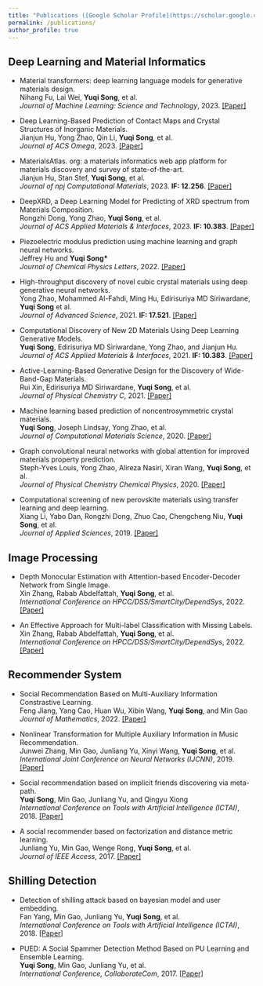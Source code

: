 ```yaml
---
title: "Publications ([Google Scholar Profile](https://scholar.google.com/citations?user=ENE-qG4AAAAJ&hl=en))"
permalink: /publications/
author_profile: true
---
```


## Deep Learning and Material Informatics

* Material transformers: deep learning language models for
generative materials design.<br>
Nihang Fu, Lai Wei, <b>Yuqi Song</b>, et al. <br>
<i>Journal of Machine Learning: Science and Technology</i>, 2023. [[Paper]](https://iopscience.iop.org/article/10.1088/2632-2153/acadcd/pdf)


* Deep Learning-Based Prediction of Contact Maps and Crystal Structures of Inorganic Materials.<br>
Jianjun Hu, Yong Zhao, Qin Li, <b>Yuqi Song</b>, et al. <br>
<i>Journal of ACS Omega</i>, 2023. [[Paper]](https://pubs.acs.org/doi/epdf/10.1021/acsomega.3c02115)

* MaterialsAtlas. org: a materials informatics web app platform for materials discovery and survey of state-of-the-art.<br>
Jianjun Hu, Stan Stef, <b>Yuqi Song</b>, et al. <br>
<i>Journal of npj Computational Materials</i>, 2023. <b>IF: 12.256</b>. [[Paper]](https://www.nature.com/articles/s41524-022-00750-6)

* DeepXRD, a Deep Learning Model for Predicting of XRD spectrum from Materials Composition.<br>
Rongzhi Dong, Yong Zhao, <b>Yuqi Song</b>, et al. <br>
<i>Journal of ACS Applied Materials & Interfaces</i>, 2023. <b>IF: 10.383</b>. [[Paper]](https://pubs.acs.org/doi/epdf/10.1021/acsami.2c05812)


* Piezoelectric modulus prediction using machine learning and graph neural networks.<br>
Jeffrey Hu and <b> Yuqi Song* </b> <br>
<i>Journal of Chemical Physics Letters</i>, 2022. [[Paper]](https://www.sciencedirect.com/science/article/abs/pii/S0009261422000264) 

* High-throughput discovery of novel cubic crystal materials using deep generative neural networks.<br>
Yong Zhao, Mohammed Al-Fahdi, Ming Hu, Edirisuriya MD Siriwardane, <b>Yuqi Song</b> et al. <br>
<i>Journal of Advanced Science</i>, 2021. <b>IF: 17.521</b>. [[Paper]](https://onlinelibrary.wiley.com/doi/epdf/10.1002/advs.202100566)


* Computational Discovery of New 2D Materials Using Deep Learning Generative Models.<br>
<b>Yuqi Song</b>, Edirisuriya MD Siriwardane, Yong Zhao, and Jianjun Hu. <br>
<i>Journal of ACS Applied Materials & Interfaces</i>, 2021. <b>IF: 10.383</b>. [[Paper]](https://pubs.acs.org/doi/abs/10.1021/acsami.1c01044)


* Active-Learning-Based Generative Design for the Discovery of Wide-Band-Gap Materials.<br>
Rui Xin, Edirisuriya MD Siriwardane, <b>Yuqi Song</b>, et al. <br>
<i>Journal of Physical Chemistry C</i>, 2021. [[Paper]](https://pubs.acs.org/doi/epdf/10.1021/acs.jpcc.1c02438)

* Machine learning based prediction of noncentrosymmetric crystal materials.<br>
<b> Yuqi Song</b>, Joseph Lindsay, Yong Zhao, et al. <br>
<i>Journal of Computational Materials Science</i>, 2020. [[Paper]](https://www.sciencedirect.com/science/article/abs/pii/S0927025620302834) 

* Graph convolutional neural networks with global attention for improved materials property prediction.<br>
Steph-Yves Louis, Yong Zhao, Alireza Nasiri, Xiran Wang, <b>Yuqi Song</b>, et al. <br>
<i>Journal of Physical Chemistry Chemical Physics</i>, 2020. [[Paper]](https://pubs.rsc.org/en/content/articlelanding/2020/cp/d0cp01474e)

* Computational screening of new perovskite materials using transfer learning and deep learning.<br>
Xiang Li, Yabo Dan, Rongzhi Dong, Zhuo Cao, Chengcheng Niu, <b>Yuqi Song</b>, et al. <br>
<i>Journal of Applied Sciences</i>, 2019. [[Paper]](https://www.mdpi.com/2076-3417/9/24/5510)

## Image Processing

* Depth Monocular Estimation with Attention-based Encoder-Decoder Network from Single Image.<br>
Xin Zhang, Rabab Abdelfattah, <b>Yuqi Song</b>, et al.<br>
<i>International Conference on HPCC/DSS/SmartCity/DependSys</i>, 2022. [[Paper]](https://ieeexplore.ieee.org/abstract/document/10074937) 

* An Effective Approach for Multi-label Classification with Missing Labels.<br>
Xin Zhang, Rabab Abdelfattah, <b>Yuqi Song</b>, et al.<br>
<i>International Conference on HPCC/DSS/SmartCity/DependSys</i>, 2022. [[Paper]](https://ieeexplore.ieee.org/abstract/document/10074854) 


## Recommender System

* Social Recommendation Based on Multi-Auxiliary Information Constrastive Learning.<br>
Feng Jiang, Yang Cao, Huan Wu, Xibin Wang, <b>Yuqi Song</b>, and Min Gao <br>
<i>Journal of Mathematics</i>, 2022. [[Paper]](https://www.mdpi.com/2227-7390/10/21/4130) 

* Nonlinear Transformation for Multiple Auxiliary Information in Music Recommendation.<br>
Junwei Zhang, Min Gao, Junliang Yu, Xinyi Wang, <b>Yuqi Song</b>, et al.<br>
<i>International Joint Conference on Neural Networks (IJCNN)</i>, 2019. [[Paper]](https://ieeexplore.ieee.org/document/8851992) 


* Social recommendation based on implicit friends discovering via meta-path.<br>
<b>Yuqi Song</b>, Min Gao, Junliang Yu, and Qingyu Xiong <br>
<i>International Conference on Tools with Artificial Intelligence (ICTAI)</i>, 2018. [[Paper]](https://ieeexplore.ieee.org/document/8576037) 


* A social recommender based on factorization and distance metric learning.<br>
Junliang Yu, Min Gao, Wenge Rong, <b>Yuqi Song</b>, et al. <br>
<i>Journal of IEEE Access</i>, 2017. [[Paper]](https://ieeexplore.ieee.org/stamp/stamp.jsp?tp=&arnumber=8066292) 

## Shilling Detection

* Detection of shilling attack based on bayesian model and user embedding.<br>
Fan Yang, Min Gao, Junliang Yu, <b>Yuqi Song</b>, et al. <br>
<i>International Conference on Tools with Artificial Intelligence (ICTAI)</i>, 2018. [[Paper]](https://ieeexplore.ieee.org/document/8576100)

* PUED: A Social Spammer Detection Method Based on PU Learning and Ensemble Learning.<br>
<b>Yuqi Song</b>, Min Gao, Junliang Yu, et al.<br>
<i>International Conference, CollaborateCom</i>, 2017. [[Paper]](https://link.springer.com/chapter/10.1007/978-3-030-00916-8_14) 

